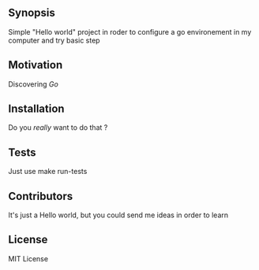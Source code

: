 ## Synopsis

Simple "Hello world" project in roder to configure a go environement in my computer and try basic step

## Motivation

Discovering *Go*

## Installation

Do you *really* want to do that ?

## Tests

Just use make run-tests

## Contributors

It's just a Hello world, but you could send me ideas in order to learn

## License

MIT License